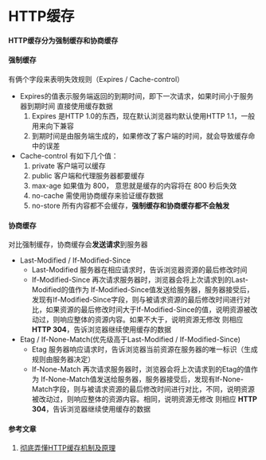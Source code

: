 # HTTP缓存

#### HTTP缓存分为强制缓存和协商缓存

#### 强制缓存
有俩个字段来表明失效规则（Expires / Cache-control）
* Expires的值表示服务端返回的到期时间，即下一次请求，如果时间小于服务器到期时间 直接使用缓存数据 
	1. Expires 是HTTP 1.0的东西，现在默认浏览器均默认使用HTTP 1.1，一般用来向下兼容
    2. 到期时间是由服务端生成的，如果修改了客户端的时间，就会导致缓存命中的误差
* Cache-control 有如下几个值：
	1. private 客户端可以缓存
    2. public 客户端和代理服务器都要缓存
    3. max-age 如果值为 800， 意思就是缓存的内容将在 800 秒后失效
    4. no-cache 需使用协商缓存来验证缓存数据
    5. no-store 所有内容都不会缓存，**强制缓存和协商缓存都不会触发**
    
#### 协商缓存
对比强制缓存，协商缓存会**发送请求**到服务器 
* Last-Modified / If-Modified-Since
	* Last-Modified 服务器在相应请求时，告诉浏览器资源的最后修改时间
    * If-Modified-Since 再次请求服务器时，浏览器会将上次请求到的Last-Modified的值作为 If-Modified-Since值发送给服务器，服务器接受后，发现有If-Modified-Since字段，则与被请求资源的最后修改时间进行对比，如果资源的最后修改时间大于If-Modified-Since的值，说明资源被改动过，则响应整体的资源内容。如果不大于，说明资源无修改 则相应 **HTTP 304**，告诉浏览器继续使用缓存的数据
* Etag / If-None-Match(优先级高于Last-Modified / If-Modified-Since)
	* Etag 服务器响应请求时，告诉浏览器当前资源在服务器的唯一标识（生成规则由服务器决定）
    * If-None-Match 再次请求服务器时，浏览器会将上次请求到的Etag的值作为 If-None-Match值发送给服务器，服务器接受后，发现有If-None-Match字段，则与被请求资源的最后修改时间进行对比，不同，说明资源被改动过，则响应整体的资源内容。相同，说明资源无修改 则相应 **HTTP 304**，告诉浏览器继续使用缓存的数据
    
#### 参考文章
1. [彻底弄懂HTTP缓存机制及原理](https://www.cnblogs.com/chenqf/p/6386163.html)
